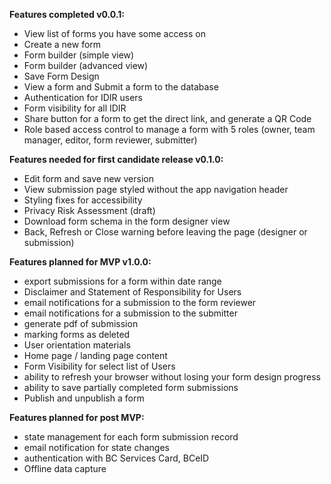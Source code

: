 **Features completed v0.0.1:**  

* View list of forms you have some access on  
* Create a new form  
* Form builder (simple view)  
* Form builder (advanced view)  
* Save Form Design  
* View a form and Submit a form to the database  
* Authentication for IDIR users  
* Form visibility for all IDIR  
* Share button for a form to get the direct link, and generate a QR Code  
* Role based access control to manage a form with 5 roles (owner, team manager, editor, form reviewer, submitter)   

**Features needed for first candidate release v0.1.0:**  

* Edit form and save new version  
* View submission page styled without the app navigation header
* Styling fixes for accessibility
* Privacy Risk Assessment (draft)
* Download form schema in the form designer view  
* Back, Refresh or Close warning before leaving the page (designer or submission)  

**Features planned for MVP v1.0.0:**  

* export submissions for a form within date range  
* Disclaimer and Statement of Responsibility for Users 
* email notifications for a submission to the form reviewer
* email notifications for a submission to the submitter
* generate pdf of submission  
* marking forms as deleted  
* User orientation materials  
* Home page / landing page content  
* Form Visibility for select list of Users
* ability to refresh your browser without losing your form design progress
* ability to save partially completed form submissions  
* Publish and unpublish a form

**Features planned for post MVP:**  
* state management for each form submission record  
* email notification for state changes
* authentication with BC Services Card, BCeID
* Offline data capture